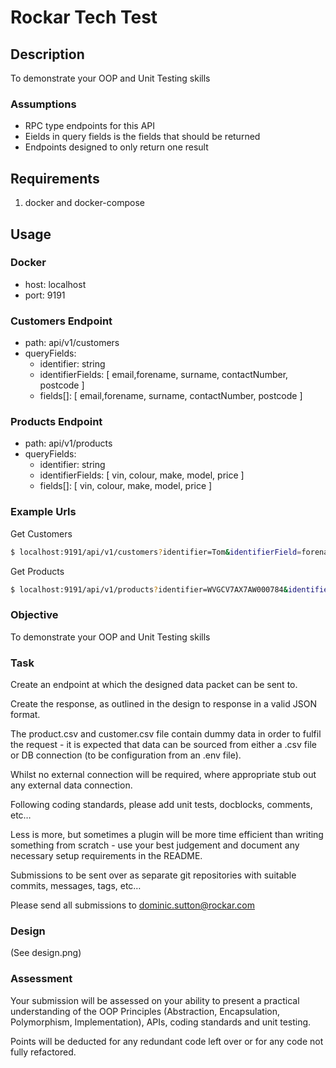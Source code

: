 # Rockar Tech Test

## Description
To demonstrate your OOP and Unit Testing skills

### Assumptions 
- RPC type endpoints for this API
- Eields in query fields is the fields that should be returned
- Endpoints designed to only return one result

## Requirements
1. docker and docker-compose

## Usage
### Docker
 - host: localhost
 - port: 9191

### Customers Endpoint
 - path: api/v1/customers
 - queryFields: 
    - identifier: string 
    - identifierFields: [ email,forename, surname, contactNumber, postcode ]
    - fields[]: [ email,forename, surname, contactNumber, postcode ]

### Products Endpoint
 - path: api/v1/products
 - queryFields: 
    - identifier: string 
    - identifierFields: [ vin, colour, make, model, price ]
    - fields[]: [ vin, colour, make, model, price ]

### Example Urls
Get Customers
```bash
$ localhost:9191/api/v1/customers?identifier=Tom&identifierField=forename&fields[]=forename&fields[]=email&fields[]=surname
```

Get Products
```bash
$ localhost:9191/api/v1/products?identifier=WVGCV7AX7AW000784&identifierField=vin&fields[]=vin&fields[]=colour&fields[]=make
```

### Objective
To demonstrate your OOP and Unit Testing skills

### Task
Create an endpoint at which the designed data packet can be sent to.  

Create the response, as outlined in the design to response in a valid JSON format.  

The product.csv and customer.csv file contain dummy data in order to fulfil the request - it is expected that data can be sourced from either a .csv file or DB connection (to be configuration from an .env file).  

Whilst no external connection will be required, where appropriate stub out any external data connection.  

Following coding standards, please add unit tests, docblocks, comments, etc… 

Less is more, but sometimes a plugin will be more time efficient than writing something from scratch - use your best judgement and document any necessary setup requirements in the README.  

Submissions to be sent over as separate git repositories with suitable commits, messages, tags, etc… 

Please send all submissions to dominic.sutton@rockar.com  

### Design
(See design.png) 


### Assessment
Your submission will be assessed on your ability to present a practical understanding of the OOP Principles (Abstraction, Encapsulation, Polymorphism, Implementation), APIs, coding standards and unit testing.  

Points will be deducted for any redundant code left over or for any code not fully refactored.
